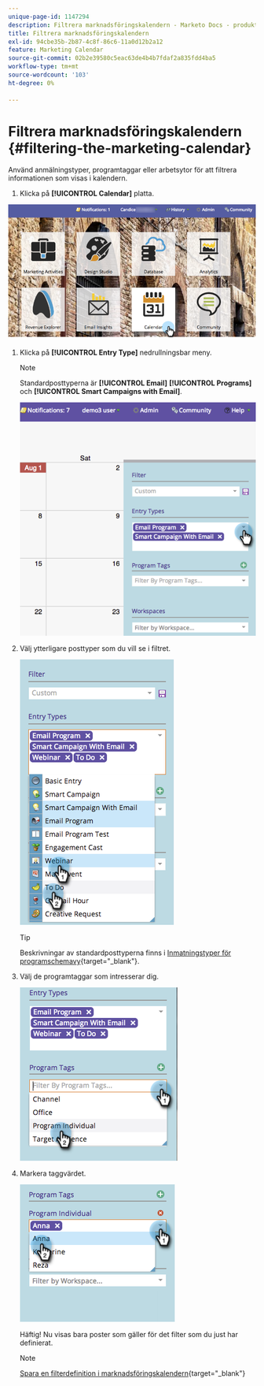 ```yaml
---
unique-page-id: 1147294
description: Filtrera marknadsföringskalendern - Marketo Docs - produktdokumentation
title: Filtrera marknadsföringskalendern
exl-id: 94cbe35b-2b87-4c8f-86c6-11a0d12b2a12
feature: Marketing Calendar
source-git-commit: 02b2e39580c5eac63de4b4b7fdaf2a835fdd4ba5
workflow-type: tm+mt
source-wordcount: '103'
ht-degree: 0%

---
```


# Filtrera marknadsföringskalendern {#filtering-the-marketing-calendar}

Använd anmälningstyper, programtaggar eller arbetsytor för att filtrera informationen som visas i kalendern.

1. Klicka på **[!UICONTROL Calendar]** platta.

![](assets/2017-05-10-15-30-47.png)

1. Klicka på **[!UICONTROL Entry Type]** nedrullningsbar meny.

   >[!NOTE]
   >
   >Standardposttyperna är **[!UICONTROL Email]** **[!UICONTROL Programs]** och **[!UICONTROL Smart Campaigns with Email]**.

   ![](assets/image2014-9-24-10-3a46-3a54.png)

1. Välj ytterligare posttyper som du vill se i filtret.

   ![](assets/image2014-9-24-10-3a47-3a0.png)

   >[!TIP]
   >
   >Beskrivningar av standardposttyperna finns i [Inmatningstyper för programschemavy](/help/marketo/product-docs/core-marketo-concepts/programs/program-schedule-view/program-schedule-view-entry-types.md){target="_blank"}.

1. Välj de programtaggar som intresserar dig.

   ![](assets/image2014-9-24-10-3a47-3a5.png)

1. Markera taggvärdet.

   ![](assets/image2014-9-24-10-3a47-3a9.png)

   Häftig! Nu visas bara poster som gäller för det filter som du just har definierat.

   >[!NOTE]
   >
   >[Spara en filterdefinition i marknadsföringskalendern](/help/marketo/product-docs/core-marketo-concepts/marketing-calendar/working-with-the-calendar/saving-a-filter-definition-in-the-marketing-calendar.md){target="_blank"}
